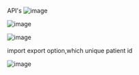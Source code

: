 
API's
![image](https://github.com/user-attachments/assets/6130d1dc-92af-455c-bba5-625f4a48a543)

![image](https://github.com/user-attachments/assets/81859c03-c3f8-4bb1-9d39-b5f5737117ca)

![image](https://github.com/user-attachments/assets/4dac5928-2cd9-4537-8d4d-507a9985445a)

import export option,which unique patient id

![image](https://github.com/user-attachments/assets/8f2927d9-1704-40ed-b935-7609cf8ce8b4)


